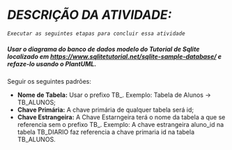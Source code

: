  # _DESCRIÇÃO DA ATIVIDADE:_
_*`Executar as seguintes etapas para concluir essa atividade`*_
 ##### Usar o diagrama do banco de dados modelo do Tutorial de Sqlite localizado em https://www.sqlitetutorial.net/sqlite-sample-database/ e refaze-lo usando o PlantUML.
 Seguir os seguintes padrões:
 * **Nome de Tabela:** Usar o prefixo TB_. Exemplo: Tabela de Alunos -> TB_ALUNOS;
 * **Chave Primária:** A chave primária de qualquer tabela será id;
 * **Chave Estrangeira:** A Chave Estarngeira terá o nome da tabela a que se referencia sem o prefixo TB_. Exemplo: A chave estrangeira
    aluno_id na tabela TB_DIARIO faz referencia a chave primaria id na tabela TB_ALUNOS.

